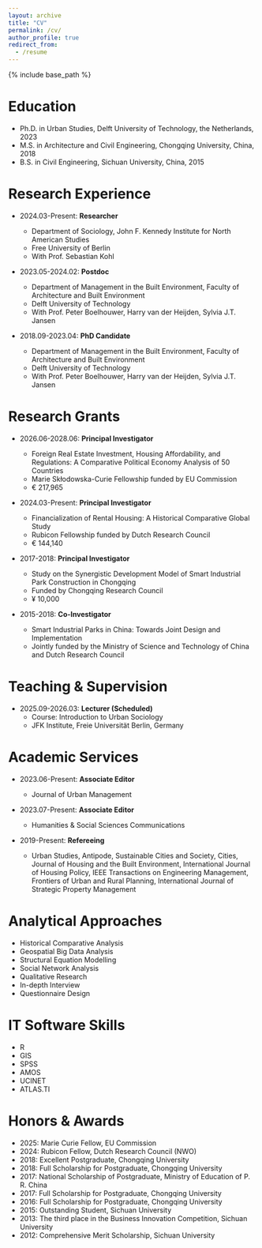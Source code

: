 ```yaml
---
layout: archive
title: "CV"
permalink: /cv/
author_profile: true
redirect_from:
  - /resume
---
```


{% include base_path %}

Education
======
* Ph.D. in Urban Studies, Delft University of Technology, the Netherlands, 2023
* M.S. in Architecture and Civil Engineering, Chongqing University, China, 2018
* B.S. in Civil Engineering, Sichuan University, China, 2015

Research Experience
======
* 2024.03-Present: **Researcher**
  * Department of Sociology, John F. Kennedy Institute for North American Studies
  * Free University of Berlin
  * With Prof. Sebastian Kohl

* 2023.05-2024.02: **Postdoc**
  * Department of Management in the Built Environment, Faculty of Architecture and Built Environment
  * Delft University of Technology
  * With Prof. Peter Boelhouwer, Harry van der Heijden, Sylvia J.T. Jansen

* 2018.09-2023.04: **PhD Candidate**
  * Department of Management in the Built Environment, Faculty of Architecture and Built Environment
  * Delft University of Technology
  * With Prof. Peter Boelhouwer, Harry van der Heijden, Sylvia J.T. Jansen

Research Grants
======
* 2026.06-2028.06: **Principal Investigator**
  * Foreign Real Estate Investment, Housing Affordability, and Regulations: A Comparative Political Economy Analysis of 50 Countries
  * Marie Skłodowska-Curie Fellowship funded by EU Commission
  * € 217,965

* 2024.03-Present: **Principal Investigator**
  * Financialization of Rental Housing: A Historical Comparative Global Study
  * Rubicon Fellowship funded by Dutch Research Council
  * € 144,140

* 2017-2018: **Principal Investigator**
  * Study on the Synergistic Development Model of Smart Industrial Park Construction in Chongqing
  * Funded by Chongqing Research Council
  * ¥ 10,000

* 2015-2018: **Co-Investigator**
  * Smart Industrial Parks in China: Towards Joint Design and Implementation
  * Jointly funded by the Ministry of Science and Technology of China and Dutch Research Council

Teaching & Supervision
======
* 2025.09-2026.03: **Lecturer (Scheduled)**
  * Course: Introduction to Urban Sociology
  * JFK Institute, Freie Universität Berlin, Germany

Academic Services
======
* 2023.06-Present: **Associate Editor**
  * Journal of Urban Management

* 2023.07-Present: **Associate Editor**
  * Humanities & Social Sciences Communications

* 2019-Present: **Refereeing**
  * Urban Studies, Antipode, Sustainable Cities and Society, Cities, Journal of Housing and the Built Environment, International Journal of Housing Policy, IEEE Transactions on Engineering Management, Frontiers of Urban and Rural Planning, International Journal of Strategic Property Management

Analytical Approaches
======
* Historical Comparative Analysis
* Geospatial Big Data Analysis
* Structural Equation Modelling
* Social Network Analysis
* Qualitative Research
* In-depth Interview
* Questionnaire Design

IT Software Skills
======
* R
* GIS
* SPSS
* AMOS
* UCINET
* ATLAS.TI

Honors & Awards
======
* 2025: Marie Curie Fellow, EU Commission
* 2024: Rubicon Fellow, Dutch Research Council (NWO)
* 2018: Excellent Postgraduate, Chongqing University
* 2018: Full Scholarship for Postgraduate, Chongqing University
* 2017: National Scholarship of Postgraduate, Ministry of Education of P. R. China
* 2017: Full Scholarship for Postgraduate, Chongqing University
* 2016: Full Scholarship for Postgraduate, Chongqing University
* 2015: Outstanding Student, Sichuan University
* 2013: The third place in the Business Innovation Competition, Sichuan University
* 2012: Comprehensive Merit Scholarship, Sichuan University
